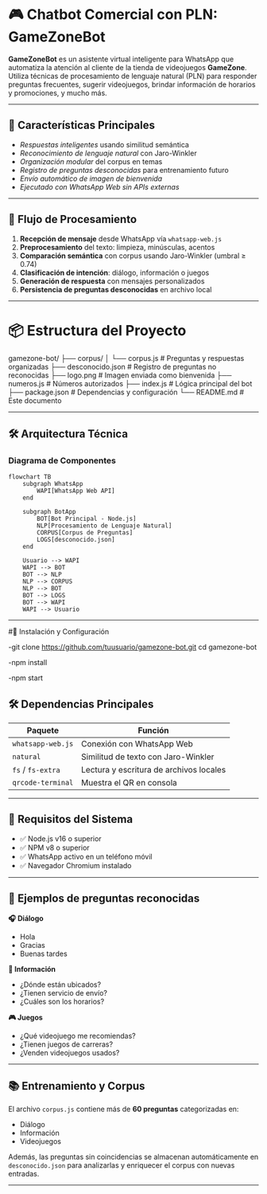 # 🎮 Chatbot Comercial con PLN: GameZoneBot

**GameZoneBot** es un asistente virtual inteligente para WhatsApp que automatiza la atención al cliente de la tienda de videojuegos **GameZone**. Utiliza técnicas de procesamiento de lenguaje natural (PLN) para responder preguntas frecuentes, sugerir videojuegos, brindar información de horarios y promociones, y mucho más.

---

## 🌟 Características Principales

- *Respuestas inteligentes* usando similitud semántica
- *Reconocimiento de lenguaje natural* con Jaro-Winkler
- *Organización modular* del corpus en temas
- *Registro de preguntas desconocidas* para entrenamiento futuro
- *Envío automático de imagen de bienvenida*
- *Ejecutado con WhatsApp Web sin APIs externas*

---

## 🔄 Flujo de Procesamiento

1. **Recepción de mensaje** desde WhatsApp vía `whatsapp-web.js`
2. **Preprocesamiento** del texto: limpieza, minúsculas, acentos
3. **Comparación semántica** con corpus usando Jaro-Winkler (umbral ≥ 0.74)
4. **Clasificación de intención**: diálogo, información o juegos
5. **Generación de respuesta** con mensajes personalizados
6. **Persistencia de preguntas desconocidas** en archivo local

---

# 📦 Estructura del Proyecto

gamezone-bot/
├── corpus/
│ └── corpus.js # Preguntas y respuestas organizadas
├── desconocido.json # Registro de preguntas no reconocidas
├── logo.png # Imagen enviada como bienvenida
├── numeros.js # Números autorizados
├── index.js # Lógica principal del bot
├── package.json # Dependencias y configuración
└── README.md # Este documento


---

## 🛠️ Arquitectura Técnica

### Diagrama de Componentes

```mermaid
flowchart TB
    subgraph WhatsApp
        WAPI[WhatsApp Web API]
    end

    subgraph BotApp
        BOT[Bot Principal - Node.js]
        NLP[Procesamiento de Lenguaje Natural]
        CORPUS[Corpus de Preguntas]
        LOGS[desconocido.json]
    end

    Usuario --> WAPI
    WAPI --> BOT
    BOT --> NLP
    NLP --> CORPUS
    NLP --> BOT
    BOT --> LOGS
    BOT --> WAPI
    WAPI --> Usuario
```

---

#🚀 Instalación y Configuración

-git clone https://github.com/tuusuario/gamezone-bot.git
cd gamezone-bot

-npm install

-npm start

## 🛠️ Dependencias Principales

| Paquete            | Función                                     |
|--------------------|---------------------------------------------|
| `whatsapp-web.js`  | Conexión con WhatsApp Web                   |
| `natural`          | Similitud de texto con Jaro-Winkler         |
| `fs` / `fs-extra`  | Lectura y escritura de archivos locales     |
| `qrcode-terminal`  | Muestra el QR en consola                    |

---

## 📌 Requisitos del Sistema

- ✅ Node.js v16 o superior  
- ✅ NPM v8 o superior  
- ✅ WhatsApp activo en un teléfono móvil  
- ✅ Navegador Chromium instalado  

---

## 💬 Ejemplos de preguntas reconocidas

**🎧 Diálogo**
- Hola
- Gracias
- Buenas tardes

**🏬 Información**
- ¿Dónde están ubicados?
- ¿Tienen servicio de envío?
- ¿Cuáles son los horarios?

**🎮 Juegos**
- ¿Qué videojuego me recomiendas?
- ¿Tienen juegos de carreras?
- ¿Venden videojuegos usados?

---

## 📚 Entrenamiento y Corpus

El archivo `corpus.js` contiene más de **60 preguntas** categorizadas en:
- Diálogo
- Información
- Videojuegos

Además, las preguntas sin coincidencias se almacenan automáticamente en `desconocido.json` para analizarlas y enriquecer el corpus con nuevas entradas.

---



